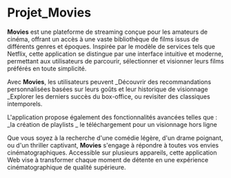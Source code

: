 # Projet_Movies
**Movies** est une plateforme de streaming conçue pour les amateurs de cinéma, offrant un accès à une vaste bibliothèque de films issus de différents genres et époques. Inspirée par le modèle de services tels que Netflix, cette application se distingue par une interface intuitive et moderne, permettant aux utilisateurs de parcourir, sélectionner et visionner leurs films préférés en toute simplicité.

Avec **Movies**, les utilisateurs peuvent 
  _Découvrir des recommandations personnalisées basées sur leurs goûts et leur historique de visionnage
  _Explorer les derniers succès du box-office, ou revisiter des classiques intemporels.
  
L'application propose également des fonctionnalités avancées telles que :
  _la création de playlists
  _ le téléchargement pour un visionnage hors ligne
  
Que vous soyez à la recherche d'une comédie légère, d'un drame poignant, ou d'un thriller captivant, **Movies** s'engage à répondre à toutes vos envies cinématographiques. Accessible sur plusieurs appareils, cette application Web vise à transformer chaque moment de détente en une expérience cinématographique de qualité supérieure.
